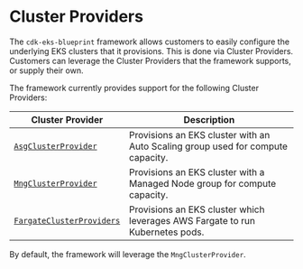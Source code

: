 # Cluster Providers

The `cdk-eks-blueprint` framework allows customers to easily configure the underlying EKS clusters that it provisions. This is done via Cluster Providers. Customers can leverage the Cluster Providers that the framework supports, or supply their own. 

The framework currently provides support for the following Cluster Providers:

| Cluster Provider  | Description                                                                       |
|-------------------|-----------------------------------------------------------------------------------|
| [`AsgClusterProvider`](./asg-cluster-provider) | Provisions an EKS cluster with an Auto Scaling group used for compute capacity.
| [`MngClusterProvider`](./mng-cluster-provider) | Provisions an EKS cluster with a Managed Node group for compute capacity.
| [`FargateClusterProviders`](./fargate-cluster-provider) | Provisions an EKS cluster which leverages AWS Fargate to run Kubernetes pods.

By default, the framework will leverage the `MngClusterProvider`.